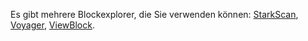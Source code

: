 Es gibt mehrere Blockexplorer, die Sie verwenden können: [StarkScan](https://starkscan.co/), [Voyager](https://voyager.online/txns), [ViewBlock](https://viewblock.io/starknet).
